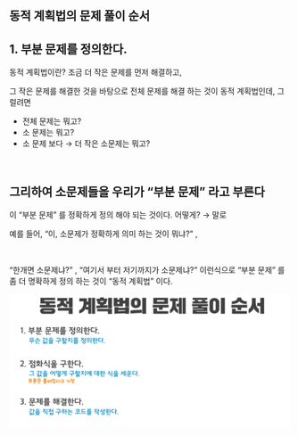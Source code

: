 ## 동적 계획법의 문제 풀이 순서

## 1. 부분 문제를 정의한다.

동적 계획법이란? 조금 더 작은 문제를 먼저 해결하고, 

그 작은 문제를 해결한 것을 바탕으로 전체 문제를 해결 하는 것이 동적 계획법인데, 그럴려면

- 전체 문제는 뭐고?
- 소 문제는 뭐고?
- 소 문제 보다 → 더 작은 소문제는 뭐고?

<br/>

## 그리하여 소문제들을 우리가 “부분 문제” 라고 부른다

이 “부분 문제” 를 정확하게 정의 해야 되는 것이다. 어떻게? → 말로

예를 들어, “이, 소문제가 정확하게 의미 하는 것이 뭐냐?” , 

<br/>

“한개면 소문제냐?” , “여기서 부터 저기까지가 소문제냐?” 이런식으로 “부분 문제” 를 좀 더 명확하게 정의 하는 것이 “동적 계획법” 이다.


![이미지](/programming/img/동적계획법문제.PNG)